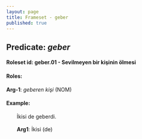 ```yaml
---
layout: page
title: Frameset - geber
published: true
---
```

<h2>Predicate: <i>geber</i></h2>
<h4>Roleset id: geber.01 - Sevilmeyen bir kişinin ölmesi<br>
<h4>Roles:</h4>
<b>Arg-1</b>: <i>geberen kişi</i>  (NOM) <br>
<h4>Example:</h4>
&emsp;&emsp;İkisi de geberdi.<br><br>
&emsp;&emsp;<b>Arg1</b>:  İkisi (de)<br>

